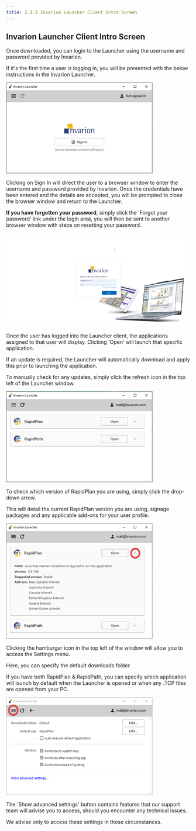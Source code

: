 ```yaml
---
title: 2.1.3 Invarion Launcher Client Intro Screen
---
```


## Invarion Launcher Client Intro Screen

Once downloaded, you can login to the Launcher using the username and password provided by Invarion.

If it's the first time a user is logging in, you will be presented with the below instructions in the Invarion Launcher.

![](./assets/Launcher_log_in.png)

Clicking on Sign In will direct the user to a browser window to enter the username and password provided by Invarion. Once the credentials have been entered and the details are accepted, you will be prompted to close the browser window and return to the Launcher.

**If you have forgotten your password**, simply click the 'Forgot your password' link under the login area, you will then be sent to another browser window with steps on resetting your password.

![](./assets/Browser_log_in.png)

Once the user has logged into the Launcher client, the applications assigned to that user will display. Clicking 'Open' will launch that specific application.

If an update is required, the Launcher will automatically download and apply this prior to launching the application.

To manually check for any updates, simply click the refresh icon in the top left of the Launcher window.

![](./assets/Launcher_client.png)

To check which version of RapidPlan you are using, simply click the drop-down arrow.

This will detail the current RapidPlan version you are using, signage packages and any applicable add-ons for your user profile.

![](./assets/Launcher_add_ons.png)

Clicking the hamburger icon in the top left of the window will allow you to access the Settings menu.

Here, you can specify the default downloads folder.

If you have both RapidPlan & RapidPath, you can specify which application will launch by default when the Launcher is opened or when any .TCP files are opened from your PC.

![](./assets/Launcher_settings.png)

The 'Show advanced settings' button contains features that our support team will advise you to access, should you encounter any technical issues.

We advise only to access these settings in those circumstances.
